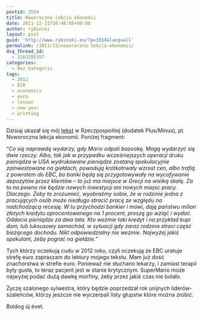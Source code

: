 ```yaml
---
postid: 3554
title: Noworoczna lekcja ekonomii
date: 2011-12-31T10:48:08+00:00
author: rybinski
layout: post
guid: 'http://www.rybinski.eu/?p=3554&lang=all'
permalink: /2011/12/noworoczna-lekcja-ekonomii/
dsq_thread_id:
  - 3163285357
categories:
  - Bez kategorii
tags:
  - 2012
  - ECB
  - economics
  - euro
  - lesson
  - new year
  - printing
---
```

Dzisiaj ukazał się mój [tekst](http://www.rp.pl/artykul/61991,784641-Noworoczna-lekcja-ekonomii.html) w Rzeczpospolitej (dodatek Plus/Minus), pt. Noworoczna lekcja ekonomii. Poniżej fragment:

“_Co się naprawdę wydarzy, gdy Mario odpali bazookę. Mogą wydarzyć się dwie rzeczy. Albo, tak jak w przypadku wcześniejszych operacji druku pieniądza w USA wydrukowane pieniądze zostaną spekulacyjnie zainwestowane na giełdach, powodują krótkotrwały wzrost cen, albo trafią z powrotem do EBC, bo banki będą się przygotowywały na wycofywanie depozytów przez klientów – to już ma miejsce w Grecji na wielką skalę. Za to na pewno nie będzie nowych inwestycji ani nowych miejsc pracy. Dlaczego. Żeby to zrozumieć, wyobraźmy sobie, że w rodzinie jedna z pracujących osób może niedługo stracić pracę ze względu na nadchodzącą recesję. W tu przychodzi bankier i mówi, daję państwu milion złotych kredytu oprocentowanego na 1 procent, proszę go wziąć i wydać. Oddacie pieniądze za dwa lata. Kto weźmie taki kredyt i na przykład kupi dom, lub luksusowy samochód, w sytuacji gdy zaraz rodzina straci część bieżącego dochodu. Nikt odpowiedzialny nie weźmie. Najwyżej jakiś spekulant, żeby pograć na giełdzie.”_

Tych którzy oczekują cudu w 2012 roku, czyli oczekują że EBC uratuje strefę euro zapraszam do lektury mojego tekstu. Mam już dość znachorstwa w strefie euro. Ponieważ nie słuchano lekarzy, i zamiast terapii były gusła, to teraz pacjent jest w stanie krytycznym. SuperMario może najwyżej podać dużą dawkę morfiny, żeby przez jakiś czas nie bolało.

Życzę szalonego sylwestra, który będzie poprzedzał rok unijnych liderów-szaleńców, którzy jeszcze nie wyczerpali listy głupstw które można zrobić.

<span id="result_box" lang="hu"><span>Boldog új évet.</span></span>

